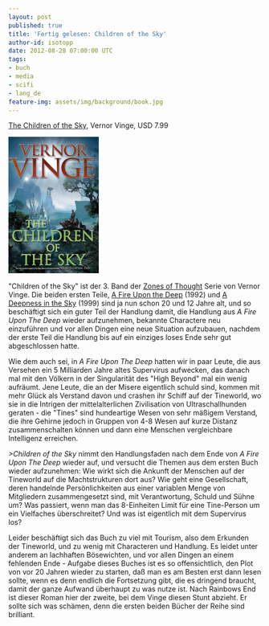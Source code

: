 ```yaml
---
layout: post
published: true
title: 'Fertig gelesen: Children of the Sky'
author-id: isotopp
date: 2012-08-28 07:00:00 UTC
tags:
- buch
- media
- scifi
- lang_de
feature-img: assets/img/background/book.jpg
---
```

[The Children of the Sky](http://www.amazon.com/The-Children-Zones-Thought-ebook/dp/B004YD5JIW),
Vernor Vinge, USD 7.99

![Vinge: The Children of the Sky](/uploads/children_of_the_sky.png)

"Children of the Sky" ist der 3. Band der 
[Zones of Thought](http://tvtropes.org/pmwiki/pmwiki.php/Literature/ZonesOfThought)
Serie von Vernor Vinge.  Die beiden ersten Teile, 
[A Fire Upon the Deep](http://www.amazon.com/Fire-Upon-Zones-Thought-ebook/dp/B000FBJAGO) (1992) 
und 
[A Deepness in the Sky](http://www.amazon.com/A-Deepness-Sky-ebook/dp/B002H8ORKM) (1999)
sind ja nun schon 20 und 12 Jahre alt, und so beschäftigt sich ein guter
Teil der Handlung damit, die Handlung aus _A Fire Upon The Deep_
wieder aufzunehmen, bekannte Charactere neu einzuführen und vor allen Dingen
eine neue Situation aufzubauen, nachdem der erste Teil die Handlung bis auf
ein einziges loses Ende sehr gut abgeschlossen hatte.

Wie dem auch sei, in _A Fire Upon The Deep_ hatten wir in paar Leute, die
aus Versehen ein 5 Milliarden Jahre altes Supervirus aufwecken, das danach
mal mit den Völkern in der Singularität des "High Beyond" mal ein wenig
aufräumt.  Jene Leute, die an der Misere eigentlich schuld sind, kommen mit
mehr Glück als Verstand davon und crashen ihr Schiff auf der Tineworld, wo
sie in die Intrigen der mittelalterlichen Zivilisation von Ultraschallhunden
geraten - die "Tines" sind hundeartige Wesen von sehr mäßigem Verstand, die
ihre Gehirne jedoch in Gruppen von 4-8 Wesen auf kurze Distanz
zusammenschalten können und dann eine Menschen vergleichbare Intelligenz
erreichen.

_>Children of the Sky_ nimmt den Handlungsfaden nach dem Ende von _A Fire
Upon The Deep_ wieder auf, und versucht die Themen aus dem ersten Buch
wieder aufzunehmen: Wie wirkt sich die Ankunft der Menschen auf der
Tineworld auf die Machtstrukturen dort aus?  Wie geht eine Gesellschaft,
deren handelnde Persönlichkeiten aus einer variablen Menge von Mitgliedern
zusammengesetzt sind, mit Verantwortung, Schuld und Sühne um?  Was passiert,
wenn man das 8-Einheiten Limit für eine Tine-Person um ein Vielfaches
überschreitet?  Und was ist eigentlich mit dem Supervirus los?

Leider beschäftigt sich das Buch zu viel mit Tourism, also dem Erkunden der
Tineworld, und zu wenig mit Characteren und Handlung.  Es leidet unter
anderem an lachhaften Bösewichten, und vor allen Dingen an einem fehlenden
Ende - Aufgabe dieses Buches ist es so offensichtlich, den Plot von vor 20
Jahren wieder zu starten, daß man es am Besten erst dann lesen sollte, wenn
es denn endlich die Fortsetzung gibt, die es dringend braucht, damit der
ganze Aufwand überhaupt zu was nutze ist.  Nach Rainbows End ist dieser
Roman hier der zweite, bei dem Vinge diesen Stunt abzieht.  Er sollte sich
was schämen, denn die ersten beiden Bücher der Reihe sind brilliant.
